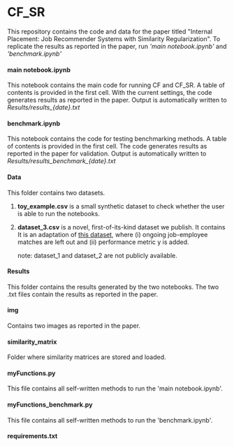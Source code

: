 # CF_SR
This repository contains the code and data for the paper titled "Internal Placement: Job Recommender Systems with Similarity Regularization". To replicate the results as reported in the paper, run *'main notebook.ipynb'* and *'benchmark.ipynb'*

#### main notebook.ipynb
This notebook contains the main code for running CF and CF_SR. A table of contents is provided in the first cell.
With the current settings, the code generates results as reported in the paper. 
Output is automatically written to *Results/results_{date}.txt*

#### benchmark.ipynb
This notebook contains the code for testing benchmarking methods. A table of contents is provided in the first cell.
The code generates results as reported in the paper for validation. 
Output is automatically written to *Results/results_benchmark_{date}.txt*

#### Data
This folder contains two datasets. 
1. **toy_example.csv** is a small synthetic dataset to check whether the user is able to run the notebooks. 
2. **dataset_3.csv** is a novel, first-of-its-kind dataset we publish. It contains It is an adaptation of [this dataset](https://github.com/SimonDeVos/Anonymous_HR_event_log), where (i) ongoing job-employee matches are left out and (ii) performance metric y is added.

	note: dataset_1 and dataset_2 are not publicly available.

#### Results
This folder contains the results generated by the two notebooks. 
The two .txt files contain the results as reported in the paper.

#### img
Contains two images as reported in the paper.

#### similarity_matrix
Folder where similarity matrices are stored and loaded.

#### myFunctions.py
This file contains all self-written methods to run the 'main notebook.ipynb'.

#### myFunctions_benchmark.py
This file contains all self-written methods to run the 'benchmark.ipynb'.

#### requirements.txt



